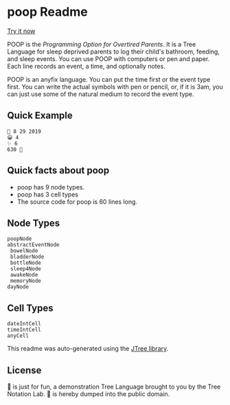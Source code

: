 # poop Readme

[Try it now](http://jtree.treenotation.org/designer/#standard%20poop)

POOP is the *Programming Option for Overtired Parents*. It is a Tree Language for sleep deprived parents to log their child's bathroom, feeding, and sleep events. You can use POOP with computers or pen and paper. Each line records an event, a time, and optionally notes.

POOP is an anyfix language. You can put the time first or the event type first. You can write the actual symbols with pen or pencil, or, if it is 3am, you can just use some of the natural medium to record the event type.

## Quick Example

    🌄 8 29 2019
    😀 4
    ✨ 6
    630 💩


## Quick facts about poop

- poop has 9 node types.
- poop has 3 cell types
- The source code for poop is 60 lines long.

## Node Types

    poopNode
    abstractEventNode
     bowelNode
     bladderNode
     bottleNode
     sleep4Node
     awakeNode
     memoryNode
    dayNode

## Cell Types

    dateIntCell
    timeIntCell
    anyCell

This readme was auto-generated using the [JTree library](https://github.com/treenotation/jtree).

## License

💩 is just for fun, a demonstration Tree Language brought to you by the Tree Notation Lab. 💩 is hereby dumped into the public domain.

